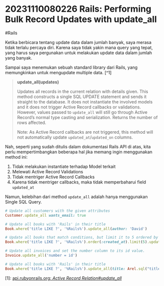 # 20231110080226 Rails: Performing Bulk Record Updates with update_all

#Rails

Ketika berbicara tentang update data dalam jumlah banyak, saya merasa tidak terlalu percaya diri. Karena saya tidak yakin mana query yang tepat, yang harus saya pergunakan untuk melakukan update data dalam jumlah yang banyak.

Sampai saya menemukan sebuah standard library dari Rails, yang memungkinkan untuk mengupdate multiple data. [^1]

> **update_all(updates)**
>
> Updates all records in the current relation with details given. This method constructs a single SQL UPDATE statement and sends it straight to the database. It does not instantiate the involved models and it does not trigger Active Record callbacks or validations. However, values passed to `update_all` will still go through Active Record’s normal type casting and serialization. Returns the number of rows affected.
>
> Note: As Active Record callbacks are not triggered, this method will not automatically update `updated_at`/`updated_on` columns.

Nah, seperti yang sudah ditulis dalam dokumentasi Rails API di atas, kita perlu mempertimbangkan beberapa hal jika memang ingin menggunakan method ini:

1. Tidak melakukan instantiate terhadap Model terkait
1. Melewati Active Record Validations
1. Tidak mentriger Active Record Callbacks
1. Karena tidak mentriger callbacks, maka tidak memperbaharui field `updated_at`

Namun, kelebihan dari method `update_all` adalah hanya menggunakan Single SQL Query.

```ruby
# Update all customers with the given attributes
Customer.update_all wants_email: true

# Update all books with 'Rails' in their title
Book.where('title LIKE ?', '%Rails%').update_all(author: 'David')

# Update all books that match conditions, but limit it to 5 ordered by date
Book.where('title LIKE ?', '%Rails%').order(:created_at).limit(5).update_all(author: 'David')

# Update all invoices and set the number column to its id value.
Invoice.update_all('number = id')

# Update all books with 'Rails' in their title
Book.where('title LIKE ?', '%Rails%').update_all(title: Arel.sql("title + ' - volume 1'"))
```


[1]: [api.rubyonrails.org: _Active Record Relation#update_all_](https://api.rubyonrails.org/classes/ActiveRecord/Relation.html#method-i-update_all)
